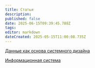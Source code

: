 ```yaml
---
title: Статьи
description: 
published: false
date: 2025-06-15T09:39:45.788Z
tags: 
editor: markdown
dateCreated: 2025-05-15T11:00:08.735Z
---
```


[Данные как основа системного дизайна](/articles/data-as-the-basis-for-system-design)

[Информационная система](/articles/information-system)